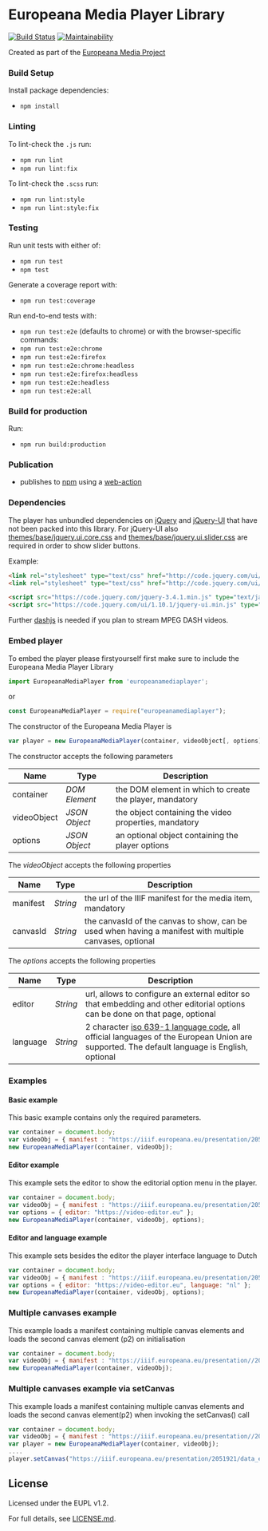 # Europeana Media Player Library

[![Build Status](https://travis-ci.com/europeana/media-player.svg?branch=master)](https://travis-ci.com/europeana/media-player)
[![Maintainability](https://api.codeclimate.com/v1/badges/034304037fa168609682/maintainability)](https://codeclimate.com/github/europeana/media-player/maintainability)

Created as part of the [Europeana Media Project](https://pro.europeana.eu/project/europeana-media)

### Build Setup

Install package dependencies:
* `npm install`

### Linting
To lint-check the `.js` run:
* `npm run lint`
* `npm run lint:fix`

To lint-check the `.scss` run:

* `npm run lint:style`
* `npm run lint:style:fix`

### Testing

Run unit tests with either of:
* `npm run test`
* `npm test`

Generate a coverage report with:
* `npm run test:coverage`

Run end-to-end tests with:
* `npm run test:e2e`
(defaults to chrome) or with the browser-specific commands:
* `npm run test:e2e:chrome`
* `npm run test:e2e:firefox`
* `npm run test:e2e:chrome:headless`
* `npm run test:e2e:firefox:headless`
* `npm run test:e2e:headless`
* `npm run test:e2e:all`

### Build for production

Run:
* `npm run build:production`

### Publication

* publishes to [npm](https://www.npmjs.com/package/europeanamediaplayer) using a [web-action](actions?query=workflow%3A%22Node.js+Package%22)

### Dependencies

The player has unbundled dependencies on [jQuery](https://www.npmjs.com/package/jquery) and [jQuery-UI](https://www.npmjs.com/package/webpack-jquery-ui) that have not been packed into this library. For jQuery-UI also [themes/base/jquery.ui.core.css](http://code.jquery.com/ui/1.10.1/themes/base/jquery.ui.core.css) and [themes/base/jquery.ui.slider.css](http://code.jquery.com/ui/1.10.1/themes/base/jquery.ui.slider.css) are required in order to show slider buttons.

Example:

```html
<link rel="stylesheet" type="text/css" href="http://code.jquery.com/ui/1.10.1/themes/base/jquery.ui.core.css"></link>
<link rel="stylesheet" type="text/css" href="http://code.jquery.com/ui/1.10.1/themes/base/jquery.ui.slider.css"></link>

<script src="https://code.jquery.com/jquery-3.4.1.min.js" type="text/javascript"></script>
<script src="https://code.jquery.com/ui/1.10.1/jquery-ui.min.js" type="text/javascript"></script>
```

Further [dashjs](https://www.npmjs.com/package/dashjs) is needed if you plan to stream MPEG DASH videos.

### Embed player

To embed the player please firstyourself first make sure to include the Europeana Media Player Library

```javascript
import EuropeanaMediaPlayer from 'europeanamediaplayer';
```

or

```javascript
const EuropeanaMediaPlayer = require("europeanamediaplayer");
```

The constructor of the Europeana Media Player is

```javascript
var player = new EuropeanaMediaPlayer(container, videoObject[, options]);
```

The constructor accepts the following parameters

Name | Type | Description
---- | ---- | -----------
container| _DOM Element_ | the DOM element in which to create the player, mandatory
videoObject | _JSON Object_ | the object containing the video properties, mandatory
options | _JSON Object_ | an optional object containing the player options

The _videoObject_ accepts the following properties

Name | Type | Description
---- | ---- | -----------
manifest | _String_ | the url of the IIIF manifest for the media item, mandatory
canvasId | _String_ | the canvasId of the canvas to show, can be used when having a manifest with multiple canvases, optional


The _options_ accepts the following properties

Name | Type | Description
---- | ---- | -----------
editor | _String_ | url, allows to configure an external editor so that embedding and other editorial options can be done on that page, optional
language | _String_ | 2 character [iso 639-1 language code](https://en.wikipedia.org/wiki/List_of_ISO_639-1_codes), all official languages of the European Union are supported. The default language is English, optional

### Examples

#### Basic example

This basic example contains only the required parameters.

```javascript
var container = document.body;
var videoObj = { manifest : "https://iiif.europeana.eu/presentation/2051906/data_euscreenXL_http___openbeelden_nl_media_9972/manifest?format=3" };
new EuropeanaMediaPlayer(container, videoObj);
```

#### Editor example

This example sets the editor to show the editorial option menu in the player.

```javascript
var container = document.body;
var videoObj = { manifest : "https://iiif.europeana.eu/presentation/2051906/data_euscreenXL_http___openbeelden_nl_media_9972/manifest?format=3" };
var options = { editor: "https://video-editor.eu" };
new EuropeanaMediaPlayer(container, videoObj, options);
```

#### Editor and language example

This example sets besides the editor the player interface language to Dutch

```javascript
var container = document.body;
var videoObj = { manifest : "https://iiif.europeana.eu/presentation/2051906/data_euscreenXL_http___openbeelden_nl_media_9972/manifest?format=3" };
var options = { editor: "https://video-editor.eu", language: "nl" };
new EuropeanaMediaPlayer(container, videoObj, options);
```

### Multiple canvases example

This example loads a manifest containing multiple canvas elements and loads the second canvas element (p2) on initialisation

```javascript
var container = document.body;
var videoObj = { manifest : "https://iiif.europeana.eu/presentation//2051921/data_euscreenXL_7081/manifest?format=3", canvasId: "https://iiif.europeana.eu/presentation/2051921/data_euscreenXL_7081/canvas/p2" };
new EuropeanaMediaPlayer(container, videoObj);
```

### Multiple canvases example via setCanvas

This example loads a manifest containing multiple canvas elements and loads the second canvas element(p2) when invoking the setCanvas() call

```javascript
var container = document.body;
var videoObj = { manifest : "https://iiif.europeana.eu/presentation//2051921/data_euscreenXL_7081/manifest?format=3" }
var player = new EuropeanaMediaPlayer(container, videoObj);
....
player.setCanvas("https://iiif.europeana.eu/presentation/2051921/data_euscreenXL_7081/canvas/p2");
```


## License

Licensed under the EUPL v1.2.

For full details, see [LICENSE.md](LICENSE.md).
